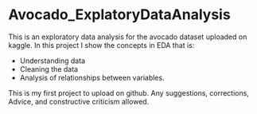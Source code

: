# Avocado_ExplatoryDataAnalysis
This is an exploratory data analysis for the avocado dataset uploaded on kaggle. In this project I show the concepts in EDA that is:
   * Understanding data
   * Cleaning the data
   * Analysis of relationships between variables.
  
This is my first project to upload on github. Any suggestions, corrections, Advice, and constructive criticism allowed.
